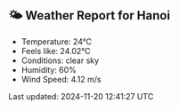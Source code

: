 <!-- WEATHER-START -->
## 🌤 Weather Report for Hanoi

- Temperature: 24°C
- Feels like: 24.02°C
- Conditions: clear sky
- Humidity: 60%
- Wind Speed: 4.12 m/s

Last updated: 2024-11-20 12:41:27 UTC
<!-- WEATHER-END -->
